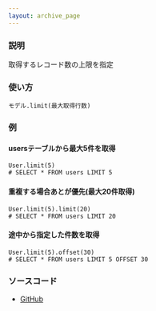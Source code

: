 ```yaml
---
layout: archive_page
---
```

### 説明
取得するレコード数の上限を指定

### 使い方
    モデル.limit(最大取得行数)

### 例
#### usersテーブルから最大5件を取得
    User.limit(5)
    # SELECT * FROM users LIMIT 5

#### 重複する場合あとが優先(最大20件取得)
    User.limit(5).limit(20)
    # SELECT * FROM users LIMIT 20

#### 途中から指定した件数を取得
    User.limit(5).offset(30)
    # SELECT * FROM users LIMIT 5 OFFSET 30

### ソースコード
* [GitHub](https://github.com/rails/rails/blob/ac30e389ecfa0e26e3d44c1eda8488ddf63b3ecc/activerecord/lib/active_record/relation/query_methods.rb#L662)